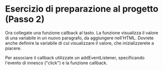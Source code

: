 # Esercizio di preparazione al progetto (Passo 2)

Ora collegate una funzione callback al tasto. La funzione visualizza il valore di una variabile in un nuovo paragrafo, da aggiungere nell'HTML. Dovrete anche definire la variabile di cui visualizzare il valore, che inizializzerete a piacere.

Per associare il callback utilizzate un addEventListener, specificando l'evento di innesco ("click") e la funzione callback.